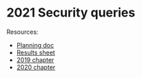# 2021 Security queries

<!--
  This directory contains all of the 2021 Security chapter queries.

  Each query should have a corresponding `metric_name.sql` file.
  Note that readers are linked to this directory, so try to make the SQL file names descriptive for easy browsing.

  Analysts: if helpful, you can use this README to give additional info about the queries.
-->

Resources:

- [Planning doc](https://docs.google.com/document/d/13KRPMOanH9hkV8jw1F7LC7t8omWdDLXOEbz2H4anWTI/edit)
- [Results sheet](https://docs.google.com/spreadsheets/u/2/d/1kwjKoa8tV87XzlF6eetf2sfcMDFqVVaT25w_gm_SRwA/edit)
- [2019 chapter](https://almanac.httparchive.org/en/2019/security)
- [2020 chapter](https://almanac.httparchive.org/en/2020/security)
